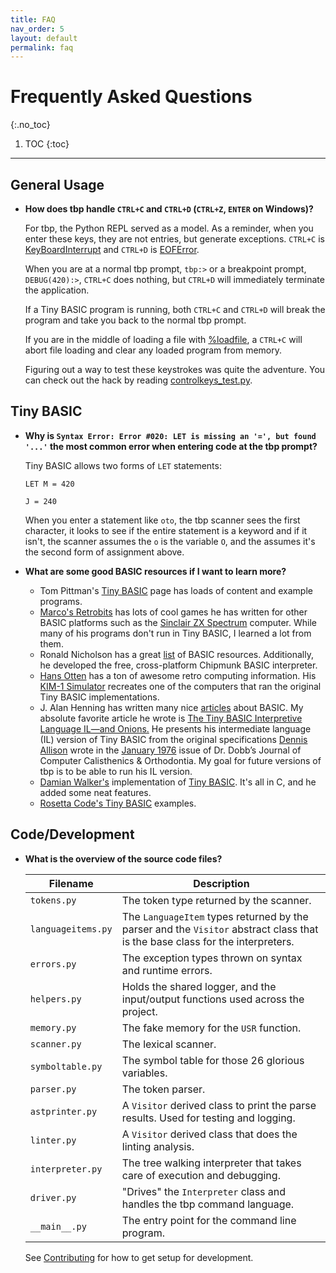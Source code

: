 ```yaml
---
title: FAQ
nav_order: 5
layout: default
permalink: faq
---
```

<!-- markdownlint-disable MD026 MD025-->
<!-- markdownlint-disable-next-line -->
# Frequently Asked Questions
{:.no_toc}

1. TOC
{:toc}

---

## General Usage

- **How does tbp handle `CTRL+C` and `CTRL+D` (`CTRL+Z`, `ENTER` on Windows)?**

  For tbp, the Python REPL served as a model. As a reminder, when you enter these keys, they are not entries, but generate exceptions. `CTRL+C` is [KeyBoardInterrupt](https://docs.python.org/3/library/exceptions.html#KeyboardInterrupt) and `CTRL+D` is [EOFError](https://docs.python.org/3/library/exceptions.html#EOFError).

  When you are at a normal tbp prompt, `tbp:>` or a breakpoint prompt, `DEBUG(420):>`, `CTRL+C` does nothing, but `CTRL+D` will immediately terminate the application.

  If a Tiny BASIC program is running, both `CTRL+C` and `CTRL+D` will break the program and take you back to the normal tbp prompt.

  If you are in the middle of loading a file with [%loadfile](tbp-command-language#loading-files-loadfile--lf), a `CTRL+C` will abort file loading and clear any loaded program from memory.

  Figuring out a way to test these keystrokes was quite the adventure. You can check out the hack by reading [controlkeys_test.py](https://github.com/John-Robbins/tbp/blob/main/tests/controlkeys_test.py).

## Tiny BASIC

- **Why is `Syntax Error: Error #020: LET is missing an '=', but found '...'` the most common error when entering code at the tbp prompt?**

   Tiny BASIC allows two forms of `LET` statements:

   ```text
   LET M = 420

   J = 240
   ```

   When you enter a statement like `oto`, the tbp scanner sees the first character, it looks to see if the entire statement is a keyword and if it isn't, the scanner assumes the `o` is the variable `O`, and the assumes it's the second form of assignment above.

- **What are some good BASIC resources if I want to learn more?**

  - Tom Pittman's [Tiny BASIC](http://www.ittybittycomputers.com/IttyBitty/TinyBasic/) page has loads of content and example programs.
  - [Marco's Retrobits](https://retrobits.altervista.org/blog/) has lots of cool games he has written for other BASIC platforms such as the [Sinclair ZX Spectrum](https://en.wikipedia.org/wiki/ZX_Spectrum) computer. While many of his programs don't run in Tiny BASIC, I learned a lot from them.
  - Ronald Nicholson has a great [list](http://www.nicholson.com/rhn/basic/basic.info.html) of BASIC resources. Additionally, he developed the free, cross-platform Chipmunk BASIC interpreter.
  - [Hans Otten](http://retro.hansotten.nl) has a ton of awesome retro computing information. His [KIM-1 Simulator](http://retro.hansotten.nl/6502-sbc/kim-1-manuals-and-software/kim-1-simulator/) recreates one of the computers that ran the original Tiny BASIC implementations.
  - J. Alan Henning has written many nice [articles](https://troypress.com/category/programming-languages/) about BASIC. My absolute favorite article he wrote is [The Tiny BASIC Interpretive Language IL—and Onions.](https://troypress.com/the-tiny-basic-interpretive-language-il-and-onions/) He presents his intermediate language (IL) version of Tiny BASIC from the original specifications [Dennis Allison](https://en.wikipedia.org/wiki/Dennis_Allison) wrote in the [January 1976](https://archive.org/details/dr_dobbs_journal_vol_01/page/n89/mode/2up) issue of Dr. Dobb’s Journal of Computer Calisthenics & Orthodontia. My goal for future versions of tbp is to be able to run his IL version.
  - [Damian Walker's](http://damian.cyningstan.org.uk/posts/150/the-tiny-basic-interpreter-and-compiler-project) implementation of [Tiny BASIC](https://github.com/cyningstan/TinyBASIC). It's all in C, and he added some neat features.
  - [Rosetta Code's Tiny BASIC](https://rosettacode.org/wiki/Category:Tiny_BASIC) examples.

## Code/Development

- **What is the overview of the source code files?**

    | Filename | Description |
    |----------|-------------|
    |`tokens.py`| The token type returned by the scanner.|
    |`languageitems.py`|The `LanguageItem` types returned by the parser and the `Visitor` abstract class that is the base class for the interpreters.|
    | `errors.py` | The exception types thrown on syntax and runtime errors.|
    | `helpers.py`| Holds the shared logger, and the input/output functions used across the project.|
    | `memory.py`|The fake memory for the `USR` function.|
    |`scanner.py`|The lexical scanner. |
    |`symboltable.py`|The symbol table for those 26 glorious variables. |
    |`parser.py`|The token parser. |
    |`astprinter.py`| A `Visitor` derived class to print the parse results. Used for testing and logging.|
    |`linter.py` | A `Visitor` derived class that does the linting analysis.|
    |`interpreter.py`| The tree walking interpreter that takes care of execution and debugging.|
    |`driver.py` | "Drives" the `Interpreter` class and handles the tbp command language.|
    |`__main__.py`|The entry point for the command line program.|

    See [Contributing](Contributing) for how to get setup for development.
